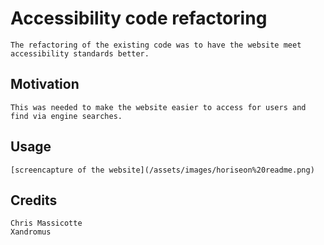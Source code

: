 # Accessibility code refactoring

    The refactoring of the existing code was to have the website meet accessibility standards better.

## Motivation

    This was needed to make the website easier to access for users and find via engine searches.

## Usage

    [screencapture of the website](/assets/images/horiseon%20readme.png)

## Credits

    Chris Massicotte
    Xandromus
